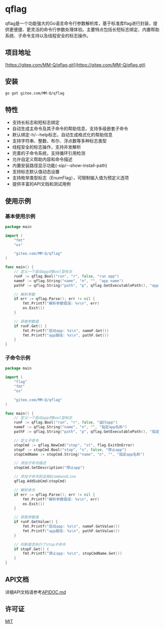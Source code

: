 # qflag

qflag是一个功能强大的Go语言命令行参数解析库，基于标准库flag进行封装，提供更便捷、更灵活的命令行参数处理体验。主要特点包括长短标志绑定、内置帮助系统、子命令支持以及线程安全的标志操作。

## 项目地址

[https://gitee.com/MM-Q/qflag.git](https://gitee.com/MM-Q/qflag.git)

## 安装

```bash
go get gitee.com/MM-Q/qflag
```

## 特性

- 支持长标志和短标志绑定
- 自动生成主命令及其子命令的帮助信息，支持多级嵌套子命令
- 默认绑定-h/--help标志，自动生成格式化的帮助信息
- 支持字符串、整数、布尔、浮点数等多种标志类型
- 线程安全的标志操作，支持并发解析
- 完善的子命令系统，支持循环引用检测
- 允许自定义帮助内容和命令描述
- 内置安装路径显示功能(-sip/--show-install-path)
- 支持标志默认值动态设置
- 支持枚举类型标志（EnumFlag），可限制输入值为预定义选项
- 提供丰富的API文档和测试用例

## 使用示例
### 基本使用示例

```go
package main

import (
	"fmt"
	"os"

	"gitee.com/MM-Q/qflag"
)

func main() {
	// 定义一个启动app的Bool型标志
	runF := qflag.Bool("run", "r", false, "run app")
	nameF := qflag.String("name", "n", "", "app name")
	pathF := qflag.String("path", "p", qflag.GetExecutablePath(), "app path")

	// 解析参数
	if err := qflag.Parse(); err != nil {
		fmt.Printf("解析参数错误: %v\n", err)
		os.Exit(1)
	}

	// 获取参数值
	if runF.Get() {
		fmt.Printf("启动app: %s\n", nameF.Get())
		fmt.Printf("app路径: %s\n", pathF.Get())
	}
}

```

### 子命令示例

```go
package main

import (
	"flag"
	"fmt"
	"os"

	"gitee.com/MM-Q/qflag"
)

func main() {
	// 定义一个启动app的Bool型标志
	runF := qflag.Bool("run", "r", false, "运行app")
	nameF := qflag.String("name", "n", "", "指定app名称")
	pathF := qflag.String("path", "p", qflag.GetExecutablePath(), "指定app路径")

	// 定义子命令
	stopCmd := qflag.NewCmd("stop", "st", flag.ExitOnError)
	stopF := stopCmd.Bool("stop", "s", false, "停止app")
	stopCmdName := stopCmd.String("name", "n", "", "指定app名称")

	// 添加子命令描述
	stopCmd.SetDescription("停止app")

	// 添加子命令到全局QCommandLine
	qflag.AddSubCmd(stopCmd)

	// 解析命令
	if err := qflag.Parse(); err != nil {
		fmt.Printf("解析参数错误: %v\n", err)
		os.Exit(1)
	}

	// 获取参数值
	if runF.GetValue() {
		fmt.Printf("启动app: %s\n", nameF.GetValue())
		fmt.Printf("app路径: %s\n", pathF.GetValue())
	}

	// 判断是否执行了stop子命令
	if stopF.Get() {
		fmt.Printf("停止app: %s\n", stopCmdName.Get())
	}
}
```

## API文档

详细API文档请参考[APIDOC.md](APIDOC.md)

## 许可证

[MIT](LICENSE)